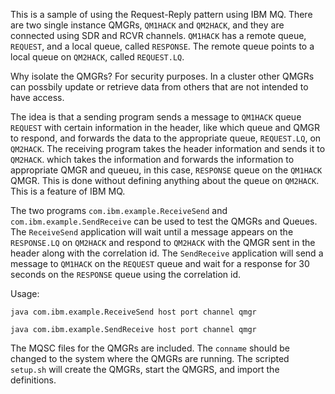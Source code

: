 This is a sample of using the Request-Reply pattern using IBM MQ. There are two single instance QMGRs, `QM1HACK` and `QM2HACK`, and they are connected using SDR and RCVR channels.  `QM1HACK` has a remote queue, `REQUEST`, and a local queue, called `RESPONSE`.  The remote queue points to a local queue on `QM2HACK`, called `REQUEST.LQ`.  

Why isolate the QMGRs?  For security purposes.  In a cluster other QMGRs can possbily update or retrieve data from others that are not intended to have access.  

The idea is that a sending program sends a message to `QM1HACK` queue `REQUEST` with certain information in the header, like which queue and QMGR to respond, and forwards the data to the appropriate queue, `REQUEST.LQ`, on `QM2HACK`.  The receiving program takes the header information and sends it to `QM2HACK`. which takes the information and forwards the information to appropriate QMGR and queueu, in this case, `RESPONSE` queue on the `QM1HACK` QMGR.  This is done without defining anything about the queue on `QM2HACK`.  This is a feature of IBM MQ.

The two programs `com.ibm.example.ReceiveSend` and `com.ibm.example.SendReceive` can be used to test the QMGRs and Queues.  The `ReceiveSend` application will wait until a message appears on the `RESPONSE.LQ` on `QM2HACK` and respond to `QM2HACK` with the QMGR sent in the header along with the correlation id.  The `SendReceive` application will send a message to `QM1HACK` on the `REQUEST` queue and wait for a response for 30 seconds on the `RESPONSE` queue using the correlation id.

Usage:

`java com.ibm.example.ReceiveSend host port channel qmgr`

`java com.ibm.example.SendReceive host port channel qmgr`

The MQSC files for the QMGRs are included.  The `conname` should be changed to the system where the QMGRs are running.  The scripted `setup.sh` will create the QMGRs, start the QMGRS, and import the definitions.
